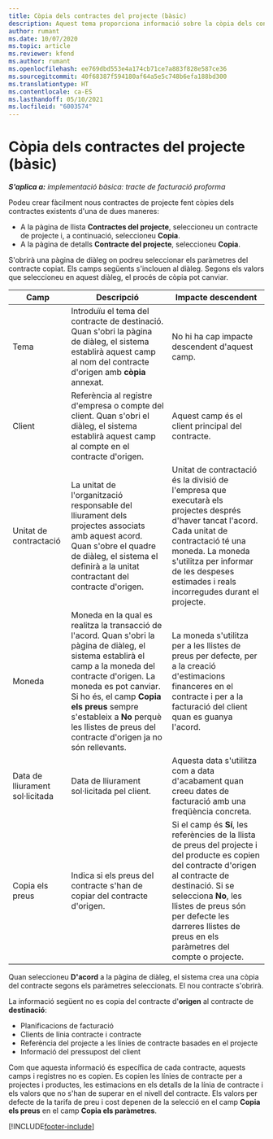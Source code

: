 ```yaml
---
title: Còpia dels contractes del projecte (bàsic)
description: Aquest tema proporciona informació sobre la còpia dels contractes de projecte al Project Operations.
author: rumant
ms.date: 10/07/2020
ms.topic: article
ms.reviewer: kfend
ms.author: rumant
ms.openlocfilehash: ee769dbd553e4a174cb71ce7a883f828e587ce36
ms.sourcegitcommit: 40f68387f594180af64a5e5c748b6efa188bd300
ms.translationtype: HT
ms.contentlocale: ca-ES
ms.lasthandoff: 05/10/2021
ms.locfileid: "6003574"
---
```

# <a name="copy-project-contracts---lite"></a>Còpia dels contractes del projecte (bàsic)

_**S'aplica a:** implementació bàsica: tracte de facturació proforma_

Podeu crear fàcilment nous contractes de projecte fent còpies dels contractes existents d'una de dues maneres: 

  - A la pàgina de llista **Contractes del projecte**, seleccioneu un contracte de projecte i, a continuació, seleccioneu **Copia**.
  - A la pàgina de detalls **Contracte del projecte**, seleccioneu **Copia**.

S'obrirà una pàgina de diàleg on podreu seleccionar els paràmetres del contracte copiat. Els camps següents s'inclouen al diàleg. Segons els valors que seleccioneu en aquest diàleg, el procés de còpia pot canviar.

| **Camp** | **Descripció** | **Impacte descendent** |
| --- | --- | --- |
| Tema | Introduïu el tema del contracte de destinació. Quan s'obri la pàgina de diàleg, el sistema establirà aquest camp al nom del contracte d'origen amb **còpia** annexat. | No hi ha cap impacte descendent d'aquest camp. |
| Client | Referència al registre d'empresa o compte del client. Quan s'obri el diàleg, el sistema establirà aquest camp al compte en el contracte d'origen. | Aquest camp és el client principal del contracte. |
| Unitat de contractació | La unitat de l'organització responsable del lliurament dels projectes associats amb aquest acord. Quan s'obre el quadre de diàleg, el sistema el definirà a la unitat contractant del contracte d'origen. | Unitat de contractació és la divisió de l'empresa que executarà els projectes després d'haver tancat l'acord. Cada unitat de contractació té una moneda. La moneda s'utilitza per informar de les despeses estimades i reals incorregudes durant el projecte. |
| Moneda | Moneda en la qual es realitza la transacció de l'acord. Quan s'obri la pàgina de diàleg, el sistema establirà el camp a la moneda del contracte d'origen. La moneda es pot canviar. Si ho és, el camp **Copia els preus** sempre s'estableix a **No** perquè les llistes de preus del contracte d'origen ja no són rellevants. | La moneda s'utilitza per a les llistes de preus per defecte, per a la creació d'estimacions financeres en el contracte i per a la facturació del client quan es guanya l'acord. |
| Data de lliurament sol·licitada | Data de lliurament sol·licitada pel client. | Aquesta data s'utilitza com a data d'acabament quan creeu dates de facturació amb una freqüència concreta. |
| Copia els preus | Indica si els preus del contracte s'han de copiar del contracte d'origen. | Si el camp és **Sí**, les referències de la llista de preus del projecte i del producte es copien del contracte d'origen al contracte de destinació. Si se selecciona **No**, les llistes de preus són per defecte les darreres llistes de preus en els paràmetres del compte o projecte. |

Quan seleccioneu **D'acord** a la pàgina de diàleg, el sistema crea una còpia del contracte segons els paràmetres seleccionats. El nou contracte s'obrirà.

La informació següent no es copia del contracte d'**origen** al contracte de **destinació**:

  - Planificacions de facturació
  - Clients de línia contracte i contracte
  - Referència del projecte a les línies de contracte basades en el projecte
  - Informació del pressupost del client

Com que aquesta informació és específica de cada contracte, aquests camps i registres no es copien. Es copien les línies de contracte per a projectes i productes, les estimacions en els detalls de la línia de contracte i els valors que no s'han de superar en el nivell del contracte. Els valors per defecte de la tarifa de preu i cost depenen de la selecció en el camp **Copia els preus** en el camp **Copia els paràmetres**.


[!INCLUDE[footer-include](../../includes/footer-banner.md)]